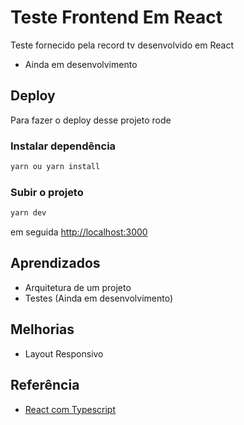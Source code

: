 
# Teste Frontend Em React
Teste fornecido pela record tv desenvolvido em React

- Ainda em desenvolvimento

## Deploy

Para fazer o deploy desse projeto rode

### Instalar dependência

```bash
yarn ou yarn install
```
### Subir o projeto
```bash
yarn dev
```

em seguida [http://localhost:3000](http://localhost:3000) 

## Aprendizados

- Arquitetura de um projeto
- Testes (Ainda em desenvolvimento)

## Melhorias

- Layout Responsivo

## Referência

 - [React com Typescript](https://cursos.alura.com.br/formacao-react-ts)


